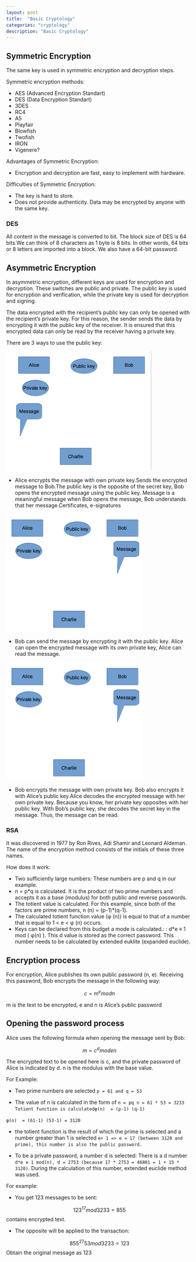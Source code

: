 ```yaml
---
layout: post
title:  "Basic Cryptology"
categories: "cryptology"
description: "Basic Cryptology"
---
```


## Symmetric Encryption

The same key is used in symmetric encryption and decryption steps.

Symmetric encryption methods:

- AES (Advanced Encryption Standart)
- DES (Data Encryption Standart)
- 3DES
- RC4
- A5
- Playfair
- Blowfish
- Twofish
- IRON
- Vigenere?

Advantages of Symmetric Encryption:

- Encryption and decryption are fast, easy to implement with hardware.

Difficulties of Symmetric Encryption:

- The key is hard to store.
- Does not provide authenticity. Data may be encrypted by anyone with the same key.

### DES

All content in the message is converted to bit. The block size of DES is 64 bits.We can think of 8 characters as 1 byte is 8 bits. In other words, 64 bits or 8 letters are imported into a block. We also have a 64-bit password.

## Asymmetric Encryption

In asymmetric encryption, different keys are used for encryption and decryption. These switches are public and private. The public key is used for encryption and verification, while the private key is used for decryption and signing.

The data encrypted with the recipient’s public key can only be opened with the recipient’s private key. For this reason, the sender sends the data by encrypting it with the public key of the receiver. It is ensured that this encrypted data can only be read by the receiver having a private key.

There are 3 ways to use the public key:

![Asymmetric Encryption](../assets/images/2018-10-02/01.png)

- Alice encrypts the message with own private key.Sends the encrypted message to Bob.The public key is the opposite of the secret key, Bob opens the encrypted message using the public key. Message is a meaningful message when Bob opens the message, Bob understands that her message.Certificates, e-signatures

![Asymmetric Encryption](../assets/images/2018-10-02/02.png)

- Bob can send the message by encrypting it with the public key. Alice can open the encrypted message with its own private key, Alice can read the message.

![Asymmetric Encryption](../assets/images/2018-10-02/03.png)

- Bob encrypts the message with own private key. Bob also encrypts it with Alice’s public key.Alice decodes the encrypted message with her own private key. Because you know, her private key opposites with her public key. With Bob’s public key, she decodes the secret key in the message. Thus, the message can be read.

### RSA

It was discovered in 1977 by Ron Rives, Adi Shamir and Leonard Aldeman. The name of the encryption method consists of the initials of these three names.

How does it work:

- Two sufficiently large numbers: These numbers are p and q in our example.
- n = p*q is calculated. It is the product of two prime numbers and accepts it as a base (modulus) for both public and reverse passwords.
- The totient value is calculated. For this example, since both of the factors are prime numbers, n (n) = (p-1)*(q-1).
- The calculated totient function value (φ (n)) is equal to that of a number that is equal to 1 < e < φ (n) occurs.
- Keys can be declared from this budget a mode is calculated.: : d*e ≡ 1 mod ( φ(n) ). This d value is stored as the correct password. This number needs to be calculated by extended euklite (expanded euclide).

## Encryption process

For encryption, Alice publishes its own public password (n, e). Receiving this password, Bob encrypts the message in the following way:

$$c=m^e mod n$$

m is the text to be encrypted, e and n is Alice’s public password

## Opening the password process

Alice uses the following formula when opening the message sent by Bob:

$$m=c^d mode n$$

The encrypted text to be opened here is c, and the private password of Alice is indicated by d. n is the modulus with the base value.

For Example:

- Two prime numbers are selected
`p = 61 and q = 53`

- The value of n is calculated in the form of `n = pq n = 61 * 53 = 3233 Totient function is calculatedφ(n)  = (p-1) (q-1)`

`φ(n)  = (61-1) (53-1) = 3120`

- the totient function is the result of which the prime is selected and a number greater than 1 is selected `e> 1 => e = 17 (between 3120 and prime), this number is also the public password.`

- To be a private password, a number d is selected:
There is a d number `d*e ≡ 1 mod(n), d = 2753 (because 17 * 2753 = 46801 = 1 + 15 * 3120)`. During the calculation of this number, extended euclide method was used.

For example:

- You get 123 messages to be sent:

$${123^{17} mod 3233 = 855}$$ contains encrypted text.

- The opposite will be applied to the transaction:

$$855^{27} 53  mod  3233 = 123$$ Obtain the original message as 123

